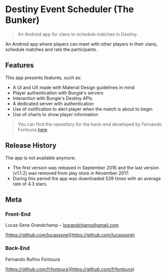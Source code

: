 # Destiny Event Scheduler (The Bunker)
> An Android app for clans to schedule matches in Destiny.

An Android app where players can meet with other players in their clans, schedule matches and rate the participants.

## Features

This app presents features, such as:
- A UI and UX made with Material Design guidelines in mind
- Player authentication with Bungie's servers
- Interaction with Bungie's Destiny APIs
- A dedicated server with authentication
- Use of notification to alert player when the match is about to begin
- Use of charts to show player information
> You can find the repository for the back-end developed by Fernando Fontoura [here](https://github.com/frfontoura/destiny-event-scheduler).

## Release History

The app is not available anymore.

- The first version was released in September 2016 and the last version (v1.1.2) was removed from play store in November 2017. 
- During this period the app was downloaded 539 times with an average rate of 4.3 stars.

## Meta

### Front-End
Lucas Sene Grandchamp – lsgrandchamp@gmail.com

[https://github.com/lucassene](https://github.com/lucassene)


### Back-End
Fernando Rufino Fontoura

[https://github.com/frfontoura](https://github.com/frfontoura)
